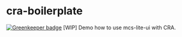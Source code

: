 # cra-boilerplate

[![Greenkeeper badge](https://badges.greenkeeper.io/MCS-Lite/cra-boilerplate.svg?token=52ec9b91a2e5f6615c7d324d0523f17ff904fd586ea3c0884063752ec925ef7a)](https://greenkeeper.io/)
[WIP] Demo how to use mcs-lite-ui with CRA.
